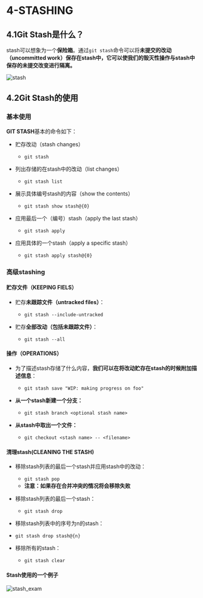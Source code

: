 # 4-STASHING

## 4.1Git Stash是什么？

stash可以想象为一个**保险箱**。通过`git stash`命令可以将**未提交的改动（uncommitted work）保存在stash中，它可以使我们的毁灭性操作与stash中保存的未提交改变进行隔离。**

![stash](https://user-images.githubusercontent.com/37855991/218303642-58f67128-1319-4288-b932-1f10f5400e3e.png)

## 4.2Git Stash的使用

### 基本使用

**GIT STASH**基本的命令如下：

- 贮存改动（stash changes）
  - `git stash`

- 列出存储的在stash中的改动（list changes）
  - `git stash list`

- 展示具体编号stash的内容（show the contents）
  - `git stash show stash@{0}` 

- 应用最后一个（编号）stash（apply the last stash）
  - `git stash apply`

- 应用具体的一个stash（apply a specific stash）
  - `git stash apply stash@{0}`

### 高级stashing

#### 贮存文件（KEEPING FIELS）

- 贮存**未跟踪文件（untracked files）**：
  - `git stash --include-untracked`

- 贮存**全部改动（包括未跟踪文件）**：
  - `git stash --all`

#### 操作（OPERATIONS）

- 为了描述stash存储了什么内容，**我们可以在将改动贮存在stash的时候附加描述信息**：
  - `git stash save "WIP: making progress on foo"`

- **从一个stash新建一个分支：**
  - `git stash branch <optional stash name>`

- **从stash中取出一个文件：**
  - `git checkout <stash name> -- <filename>`

#### 清理stash(CLEANING THE STASH)

- 移除stash列表的最后一个stash并应用stash中的改动：
  - `git stash pop`
  - **注意：如果存在合并冲突的情况将会移除失败**
- 移除stash列表的最后一个stash：
  - `git stash drop`
- 移除stash列表中的序号为n的stash：
- `git stash drop stash@{n}`

- 移除所有的stash：
  - `git stash clear`

#### Stash使用的一个例子

![stash_exam](https://user-images.githubusercontent.com/37855991/218303665-b31b0563-88ee-4f22-ad2f-04e069a1f410.png)
